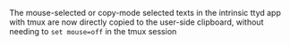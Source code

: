 The mouse-selected or copy-mode selected texts in the intrinsic ttyd app with tmux are now directly copied to the user-side clipboard, without needing to `set mouse=off` in the tmux session
